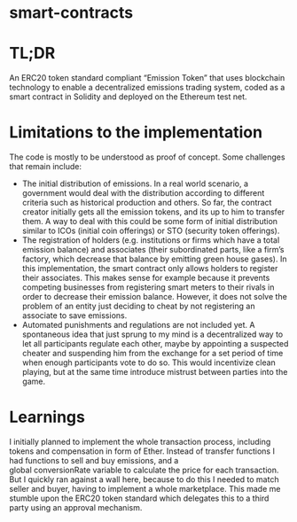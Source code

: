 # smart-contracts

# TL;DR
An ERC20 token standard compliant “Emission Token” that uses blockchain technology to enable a decentralized emissions trading system, coded as a smart contract in Solidity and deployed on the Ethereum test net.

# Limitations to the implementation
The code is mostly to be understood as proof of concept. Some challenges that remain include:
- The initial distribution of emissions. In a real world scenario, a government would deal with the distribution according to different criteria such as historical production and others. So far, the contract creator initially gets all the emission tokens, and its up to him to transfer them. A way to deal with this could be some form of initial distribution similar to ICOs (initial coin offerings) or STO (security token offerings).
- The registration of holders (e.g. institutions or firms which have a total emission balance) and associates (their subordinated parts, like a firm’s factory, which decrease that balance by emitting green house gases). In this implementation, the smart contract only allows holders to register their associates. This makes sense for example because it prevents competing businesses from registering smart meters to their rivals in order to decrease their emission balance. However, it does not solve the problem of an entity just deciding to cheat by not registering an associate to save emissions.
- Automated punishments and regulations are not included yet. A spontaneous idea that just sprung to my mind is a decentralized way to let all participants regulate each other, maybe by appointing a suspected cheater and suspending him from the exchange for a set period of time when enough participants vote to do so. This would incentivize clean playing, but at the same time introduce mistrust between parties into the game.

# Learnings
I initially planned to implement the whole transaction process, including tokens and compensation in form of Ether. Instead of transfer functions I had functions to sell and buy emissions, and a global conversionRate variable to calculate the price for each transaction. But I quickly ran against a wall here, because to do this I needed to match seller and buyer, having to implement a whole marketplace. This made me stumble upon the ERC20 token standard which delegates this to a third party using an approval mechanism.

